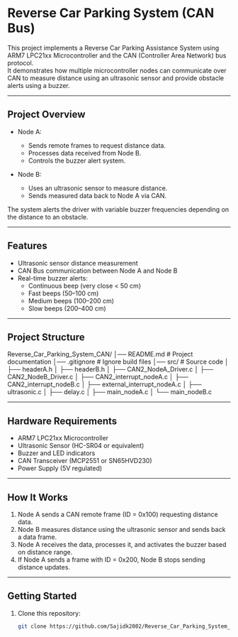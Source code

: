 # Reverse Car Parking System (CAN Bus)

This project implements a Reverse Car Parking Assistance System using ARM7 LPC21xx Microcontroller and the CAN (Controller Area Network) bus protocol.  
It demonstrates how multiple microcontroller nodes can communicate over CAN to measure distance using an ultrasonic sensor and provide obstacle alerts using a buzzer.

---

## Project Overview
- Node A:  
  - Sends remote frames to request distance data.  
  - Processes data received from Node B.  
  - Controls the buzzer alert system.  

- Node B:  
  - Uses an ultrasonic sensor to measure distance.  
  - Sends measured data back to Node A via CAN.  

The system alerts the driver with variable buzzer frequencies depending on the distance to an obstacle.

---

## Features
- Ultrasonic sensor distance measurement  
- CAN Bus communication between Node A and Node B  
- Real-time buzzer alerts:  
  - Continuous beep (very close < 50 cm)  
  - Fast beeps (50–100 cm)  
  - Medium beeps (100–200 cm)  
  - Slow beeps (200–400 cm)  

---

## Project Structure
Reverse_Car_Parking_System_CAN/
│── README.md # Project documentation
│── .gitignore # Ignore build files
│── src/ # Source code
│ ├── headerA.h
│ ├── headerB.h
│ ├── CAN2_NodeA_Driver.c
│ ├── CAN2_NodeB_Driver.c
│ ├── CAN2_interrupt_nodeA.c
│ ├── CAN2_interrupt_nodeB.c
│ ├── external_interrupt_nodeA.c
│ ├── ultrasonic.c
│ ├── delay.c
│ ├── main_nodeA.c
│ └── main_nodeB.c

---

## Hardware Requirements
- ARM7 LPC21xx Microcontroller  
- Ultrasonic Sensor (HC-SR04 or equivalent)  
- Buzzer and LED indicators  
- CAN Transceiver (MCP2551 or SN65HVD230)  
- Power Supply (5V regulated)  

---

## How It Works
1. Node A sends a CAN remote frame (ID = 0x100) requesting distance data.  
2. Node B measures distance using the ultrasonic sensor and sends back a data frame.  
3. Node A receives the data, processes it, and activates the buzzer based on distance range.  
4. If Node A sends a frame with ID = 0x200, Node B stops sending distance updates.  

---

## Getting Started
1. Clone this repository:
   ```bash
   git clone https://github.com/Sajidk2002/Reverse_Car_Parking_System_CAN.git
